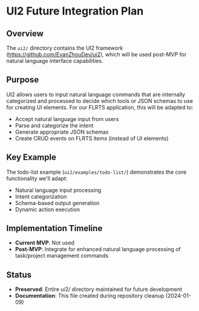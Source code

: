 # UI2 Future Integration Plan

## Overview

The `ui2/` directory contains the UI2 framework (https://github.com/EvanZhouDev/ui2), which will be used post-MVP for natural language interface capabilities.

## Purpose

UI2 allows users to input natural language commands that are internally categorized and processed to decide which tools or JSON schemas to use for creating UI elements. For our FLRTS application, this will be adapted to:

- Accept natural language input from users
- Parse and categorize the intent
- Generate appropriate JSON schemas
- Create CRUD events on FLRTS items (instead of UI elements)

## Key Example

The todo-list example (`ui2/examples/todo-list/`) demonstrates the core functionality we'll adapt:

- Natural language input processing
- Intent categorization
- Schema-based output generation
- Dynamic action execution

## Implementation Timeline

- **Current MVP**: Not used
- **Post-MVP**: Integrate for enhanced natural language processing of task/project management commands

## Status

- **Preserved**: Entire ui2/ directory maintained for future development
- **Documentation**: This file created during repository cleanup (2024-01-09)
